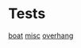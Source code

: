 # Tests

[boat](https://www.thingiverse.com/thing:763622)
[misc](https://www.thingiverse.com/thing:1363023)
[overhang](https://www.thingiverse.com/thing:699366)
